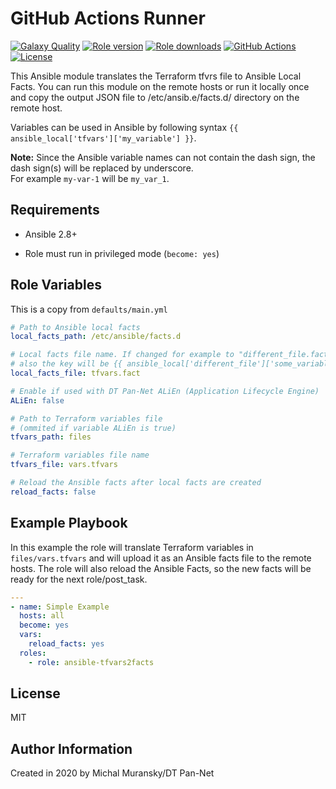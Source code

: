# GitHub Actions Runner

[![Galaxy Quality](https://img.shields.io/ansible/quality/45539?style=flat&logo=ansible)](https://galaxy.ansible.com/monolithprojects/tfvars2facts)
[![Role version](https://img.shields.io/github/v/release/MonolithProjects/tfvars2facts)](https://galaxy.ansible.com/monolithprojects/tfvars2facts)
[![Role downloads](https://img.shields.io/ansible/role/d/45539)](https://galaxy.ansible.com/monolithprojects/tfvars2facts)
[![GitHub Actions](https://github.com/MonolithProjects/ansible-tfvars2facts/workflows/molecule%20test/badge.svg?branch=master)](https://github.com/MonolithProjects/ansible-tfvars2facts/actions)
[![License](https://img.shields.io/github/license/MonolithProjects/ansible-tfvars2facts)](https://github.com/MonolithProjects/ansible-tfvars2facts/blob/master/LICENSE)

This Ansible module translates the Terraform tfvrs file to Ansible Local Facts.
You can run this module on the remote hosts or run it locally once and copy the output JSON file to /etc/ansib.e/facts.d/ directory on the remote host.  

Variables can be used in Ansible by following syntax `{{ ansible_local['tfvars']['my_variable'] }}`.  

**Note:**
Since the Ansible variable names can not contain the dash sign, the dash sign(s) will be replaced by underscore.  
For example `my-var-1` will be `my_var_1`.

## Requirements

* Ansible 2.8+

* Role must run in privileged mode (`become: yes`)

## Role Variables

This is a copy from `defaults/main.yml`

```yaml
# Path to Ansible local facts
local_facts_path: /etc/ansible/facts.d

# Local facts file name. If changed for example to "different_file.facts",
# also the key will be {{ ansible_local['different_file']['some_variable'] }}
local_facts_file: tfvars.fact

# Enable if used with DT Pan-Net ALiEn (Application Lifecycle Engine)
ALiEn: false

# Path to Terraform variables file
# (ommited if variable ALiEn is true)
tfvars_path: files

# Terraform variables file name
tfvars_file: vars.tfvars

# Reload the Ansible facts after local facts are created
reload_facts: false
```

## Example Playbook

In this example the role will translate Terraform variables in `files/vars.tfvars` and will upload it as an Ansible facts file to the remote hosts.
The role will also reload the Ansible Facts, so the new facts will be ready for the next role/post_task.

```yaml
---
- name: Simple Example
  hosts: all
  become: yes
  vars:
    reload_facts: yes
  roles:
    - role: ansible-tfvars2facts
```

## License

MIT

## Author Information

Created in 2020 by Michal Muransky/DT Pan-Net
